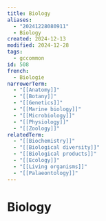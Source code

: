```yaml
---
title: Biology
aliases:
  - "20241228080911"
  - Biology
created: 2024-12-13
modified: 2024-12-28
tags:
  - gccommon
id: 508
french:
  - Biologie
narrowerTerm:
  - "[[Anatomy]]"
  - "[[Botany]]"
  - "[[Genetics]]"
  - "[[Marine biology]]"
  - "[[Microbiology]]"
  - "[[Physiology]]"
  - "[[Zoology]]"
relatedTerm:
  - "[[Biochemistry]]"
  - "[[Biological diversity]]"
  - "[[Biological products]]"
  - "[[Ecology]]"
  - "[[Living organisms]]"
  - "[[Palaeontology]]"
---
```

# Biology
